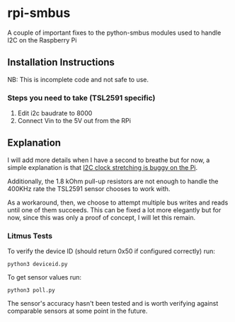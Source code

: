 # rpi-smbus
A couple of important fixes to the python-smbus modules used to handle I2C on the Raspberry Pi

## Installation Instructions
NB: This is incomplete code and not safe to use.

### Steps you need to take (TSL2591 specific)

1. Edit i2c baudrate to 8000
2. Connect Vin to the 5V out from the RPi

## Explanation
I will add more details when I have a second to breathe but for now, a simple explanation is that <a href="http://www.advamation.com/knowhow/raspberrypi/rpi-i2c-bug.html" target="_blank">I2C clock stretching is buggy on the Pi</a>.

Additionally, the 1.8 kOhm pull-up resistors are not enough to handle the 400KHz rate the TSL2591 sensor chooses to work with.

As a workaround, then, we choose to attempt multiple bus writes and reads until one of them succeeds. This can be fixed a lot more elegantly but for now, since this was only a proof of concept, I will let this remain.

### Litmus Tests
To verify the device ID (should return 0x50 if configured correctly) run:

<code>python3 deviceid.py</code>

To get sensor values run:

<code>python3 poll.py</code>

The sensor's accuracy hasn't been tested and is worth verifying against comparable sensors at some point in the future.
